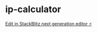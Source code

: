 # ip-calculator

[Edit in StackBlitz next generation editor ⚡️](https://stackblitz.com/~/github.com/sudo-self/ip-calculator)